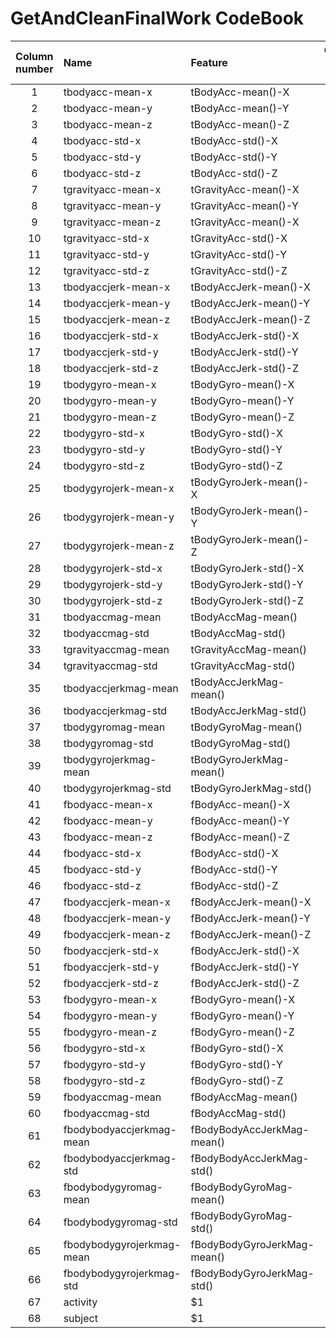 GetAndCleanFinalWork CodeBook
=============================




| Column number   | Name                      | Feature                     | Orig. col. nbr |
|:---------------:|:--------------------------|:----------------------------|:--------------:|
| 1               | tbodyacc-mean-x           | tBodyAcc-mean()-X           | 1              |
| 2               | tbodyacc-mean-y           | tBodyAcc-mean()-Y           | 2              |
| 3               | tbodyacc-mean-z           | tBodyAcc-mean()-Z           | 3              |
| 4               | tbodyacc-std-x            | tBodyAcc-std()-X            | 4              |
| 5               | tbodyacc-std-y            | tBodyAcc-std()-Y            | 5              |
| 6               | tbodyacc-std-z            | tBodyAcc-std()-Z            | 6              |
| 7               | tgravityacc-mean-x        | tGravityAcc-mean()-X        | 41             |
| 8               | tgravityacc-mean-y        | tGravityAcc-mean()-Y        | 42             |
| 9               | tgravityacc-mean-z        | tGravityAcc-mean()-X        | 43             |
| 10              | tgravityacc-std-x         | tGravityAcc-std()-X         | 44             |
| 11              | tgravityacc-std-y         | tGravityAcc-std()-Y         | 45             |
| 12              | tgravityacc-std-z         | tGravityAcc-std()-Z         | 46             |
| 13              | tbodyaccjerk-mean-x       | tBodyAccJerk-mean()-X       | 81             |
| 14              | tbodyaccjerk-mean-y       | tBodyAccJerk-mean()-Y       | 82             |
| 15              | tbodyaccjerk-mean-z       | tBodyAccJerk-mean()-Z       | 83             |
| 16              | tbodyaccjerk-std-x        | tBodyAccJerk-std()-X        | 84             |
| 17              | tbodyaccjerk-std-y        | tBodyAccJerk-std()-Y        | 85             |
| 18              | tbodyaccjerk-std-z        | tBodyAccJerk-std()-Z        | 86             |
| 19              | tbodygyro-mean-x          | tBodyGyro-mean()-X          | 121            |
| 20              | tbodygyro-mean-y          | tBodyGyro-mean()-Y          | 122            |
| 21              | tbodygyro-mean-z          | tBodyGyro-mean()-Z          | 123            |
| 22              | tbodygyro-std-x           | tBodyGyro-std()-X           | 124            |
| 23              | tbodygyro-std-y           | tBodyGyro-std()-Y           | 125            |
| 24              | tbodygyro-std-z           | tBodyGyro-std()-Z           | 126            |
| 25              | tbodygyrojerk-mean-x      | tBodyGyroJerk-mean()-X      | 161            |
| 26              | tbodygyrojerk-mean-y      | tBodyGyroJerk-mean()-Y      | 162            |
| 27              | tbodygyrojerk-mean-z      | tBodyGyroJerk-mean()-Z      | 163            |
| 28              | tbodygyrojerk-std-x       | tBodyGyroJerk-std()-X       | 164            |
| 29              | tbodygyrojerk-std-y       | tBodyGyroJerk-std()-Y       | 165            |
| 30              | tbodygyrojerk-std-z       | tBodyGyroJerk-std()-Z       | 166            |
| 31              | tbodyaccmag-mean          | tBodyAccMag-mean()          | 201            |
| 32              | tbodyaccmag-std           | tBodyAccMag-std()           | 202            |
| 33              | tgravityaccmag-mean       | tGravityAccMag-mean()       | 214            |
| 34              | tgravityaccmag-std        | tGravityAccMag-std()        | 215            |
| 35              | tbodyaccjerkmag-mean      | tBodyAccJerkMag-mean()      | 227            |
| 36              | tbodyaccjerkmag-std       | tBodyAccJerkMag-std()       | 228            |
| 37              | tbodygyromag-mean         | tBodyGyroMag-mean()         | 240            |
| 38              | tbodygyromag-std          | tBodyGyroMag-std()          | 241            |
| 39              | tbodygyrojerkmag-mean     | tBodyGyroJerkMag-mean()     | 253            |
| 40              | tbodygyrojerkmag-std      | tBodyGyroJerkMag-std()      | 254            |
| 41              | fbodyacc-mean-x           | fBodyAcc-mean()-X           | 266            |
| 42              | fbodyacc-mean-y           | fBodyAcc-mean()-Y           | 267            |
| 43              | fbodyacc-mean-z           | fBodyAcc-mean()-Z           | 268            |
| 44              | fbodyacc-std-x            | fBodyAcc-std()-X            | 269            |
| 45              | fbodyacc-std-y            | fBodyAcc-std()-Y            | 270            |
| 46              | fbodyacc-std-z            | fBodyAcc-std()-Z            | 271            |
| 47              | fbodyaccjerk-mean-x       | fBodyAccJerk-mean()-X       | 345            |
| 48              | fbodyaccjerk-mean-y       | fBodyAccJerk-mean()-Y       | 346            |
| 49              | fbodyaccjerk-mean-z       | fBodyAccJerk-mean()-Z       | 347            |
| 50              | fbodyaccjerk-std-x        | fBodyAccJerk-std()-X        | 348            |
| 51              | fbodyaccjerk-std-y        | fBodyAccJerk-std()-Y        | 349            |
| 52              | fbodyaccjerk-std-z        | fBodyAccJerk-std()-Z        | 350            |
| 53              | fbodygyro-mean-x          | fBodyGyro-mean()-X          | 424            |
| 54              | fbodygyro-mean-y          | fBodyGyro-mean()-Y          | 425            |
| 55              | fbodygyro-mean-z          | fBodyGyro-mean()-Z          | 426            |
| 56              | fbodygyro-std-x           | fBodyGyro-std()-X           | 427            |
| 57              | fbodygyro-std-y           | fBodyGyro-std()-Y           | 428            |
| 58              | fbodygyro-std-z           | fBodyGyro-std()-Z           | 429            |
| 59              | fbodyaccmag-mean          | fBodyAccMag-mean()          | 503            |
| 60              | fbodyaccmag-std           | fBodyAccMag-std()           | 504            |
| 61              | fbodybodyaccjerkmag-mean  | fBodyBodyAccJerkMag-mean()  | 516            |
| 62              | fbodybodyaccjerkmag-std   | fBodyBodyAccJerkMag-std()   | 517            |
| 63              | fbodybodygyromag-mean     | fBodyBodyGyroMag-mean()     | 529            |
| 64              | fbodybodygyromag-std      | fBodyBodyGyroMag-std()      | 530            |
| 65              | fbodybodygyrojerkmag-mean | fBodyBodyGyroJerkMag-mean() | 542            |
| 66              | fbodybodygyrojerkmag-std  | fBodyBodyGyroJerkMag-std()  | 543            |
| 67 | activity |    $1 |
| 68 | subject |    $1 |

